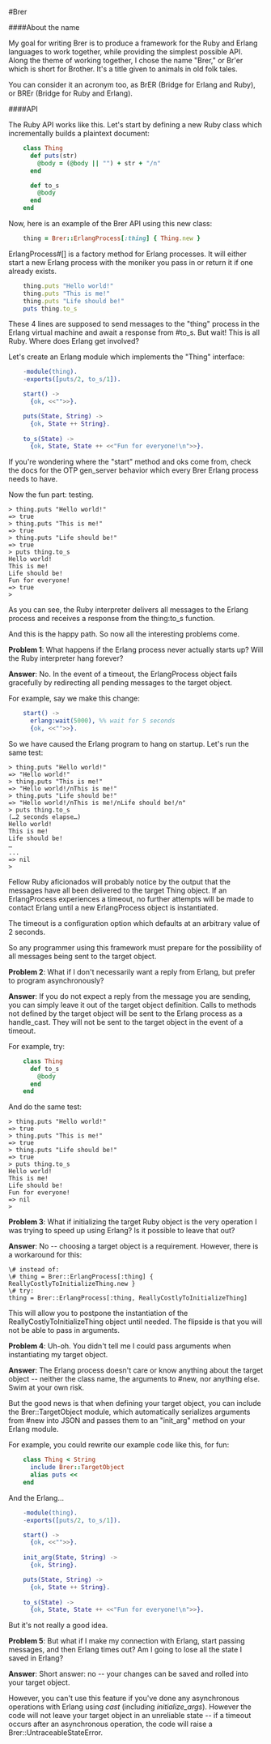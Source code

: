 #Brer

####About the name

My goal for writing Brer is to produce a framework for the Ruby and Erlang languages to work together, while providing the simplest possible API. Along the theme of working together, I chose the name "Brer," or Br'er which is short for Brother. It's a title given to animals in old folk tales.

You can consider it an acronym too, as BrER (Bridge for Erlang and Ruby), or BREr (Bridge for Ruby and Erlang).

####API

The Ruby API works like this. Let's start by defining a new Ruby class which incrementally builds a plaintext document:

```ruby
    class Thing
      def puts(str)
        @body = (@body || "") + str + "/n"
      end

      def to_s
        @body
      end
    end
```

Now, here is an example of the Brer API using this new class:


```ruby
    thing = Brer::ErlangProcess[:thing] { Thing.new }
```

ErlangProcess#[] is a factory method for Erlang processes. It will either start a new Erlang process with the moniker you pass in or return it if one already exists.

```ruby
    thing.puts "Hello world!"
    thing.puts "This is me!"
    thing.puts "Life should be!"
    puts thing.to_s
```

These 4 lines are supposed to send messages to the "thing" process in the Erlang virtual machine and await a response from #to_s. But wait! This is all Ruby. Where does Erlang get involved?

Let's create an Erlang module which implements the "Thing" interface:

```erlang
    -module(thing).
    -exports([puts/2, to_s/1]).

    start() ->
      {ok, <<"">>}.

    puts(State, String) ->
      {ok, State ++ String}.
      
    to_s(State) ->
      {ok, State, State ++ <<"Fun for everyone!\n">>}.
```

If you're wondering where the "start" method and oks come from, check the docs for the OTP gen_server behavior which every Brer Erlang process needs to have.

Now the fun part: testing.

    > thing.puts "Hello world!"
    => true
    > thing.puts "This is me!"
    => true
    > thing.puts "Life should be!"
    => true
    > puts thing.to_s
    Hello world!
    This is me!
    Life should be!
    Fun for everyone!
    => true
    >

As you can see, the Ruby interpreter delivers all messages to the Erlang process and receives a response from the thing:to_s function.

And this is the happy path. So now all the interesting problems come. 

**Problem 1**: What happens if the Erlang process never actually starts up? Will the Ruby interpreter hang forever?

**Answer**: No. In the event of a timeout, the ErlangProcess object fails gracefully by redirecting all pending messages to the target object. 

For example, say we make this change:

```erlang
    start() ->
      erlang:wait(5000), %% wait for 5 seconds
      {ok, <<"">>}.
```

So we have caused the Erlang program to hang on startup. Let's run the same test:

    > thing.puts "Hello world!"
    => "Hello world!"
    > thing.puts "This is me!"
    => "Hello world!/nThis is me!"
    > thing.puts "Life should be!"
    => "Hello world!/nThis is me!/nLife should be!/n"
    > puts thing.to_s
    (…2 seconds elapse…)
    Hello world!
    This is me!
    Life should be!
    …
    ...
    => nil
    > 

Fellow Ruby aficionados will probably notice by the output that the messages have all been delivered to the target Thing object. If an ErlangProcess experiences a timeout, no further attempts will be made to contact Erlang until a new ErlangProcess object is instantiated.

The timeout is a configuration option which defaults at an arbitrary value of 2 seconds.

So any programmer using this framework must prepare for the possibility of all messages being sent to the target object.

**Problem 2**: What if I don't necessarily want a reply from Erlang, but prefer to program asynchronously?

**Answer**: If you do not expect a reply from the message you are sending, you can simply leave it out of the target object definition. Calls to methods not defined by the target object will be sent to the Erlang process as a handle_cast. They will not be sent to the target object in the event of a timeout.

For example, try:

```ruby
    class Thing
      def to_s
        @body
      end
    end
```

And do the same test:

    > thing.puts "Hello world!"
    => true
    > thing.puts "This is me!"
    => true
    > thing.puts "Life should be!"
    => true
    > puts thing.to_s
    Hello world!
    This is me!
    Life should be!
    Fun for everyone!
    => nil
    > 

**Problem 3**: What if initializing the target Ruby object is the very operation I was trying to speed up using Erlang? Is it possible to leave that out?

**Answer**: No -- choosing a target object is a requirement. However, there is a workaround for this:

    \# instead of:
    \# thing = Brer::ErlangProcess[:thing] { ReallyCostlyToInitializeThing.new }
    \# try:
    thing = Brer::ErlangProcess[:thing, ReallyCostlyToInitializeThing]

This will allow you to postpone the instantiation of the ReallyCostlyToInitializeThing object until needed. The flipside is that you will not be able to pass in arguments.

**Problem 4**: Uh-oh. You didn't tell me I could pass arguments when instantiating my target object.

**Answer**: The Erlang process doesn't care or know anything about the target object -- neither the class name, the arguments to #new, nor anything else. Swim at your own risk.

But the good news is that when defining your target object, you can include the Brer::TargetObject module, which automatically serializes  arguments from #new into JSON and passes them to an "init_arg" method on your Erlang module.

For example, you could rewrite our example code like this, for fun:
```ruby
    class Thing < String
      include Brer::TargetObject
      alias puts <<
    end
```

And the Erlang...

```erlang
    -module(thing).
    -exports([puts/2, to_s/1]).

    start() ->
      {ok, <<"">>}.
      
    init_arg(State, String) ->
      {ok, String}.

    puts(State, String) ->
      {ok, State ++ String}.
      
    to_s(State) ->
      {ok, State, State ++ <<"Fun for everyone!\n">>}.
```

But it's not really a good idea.

**Problem 5**: But what if I make my connection with Erlang, start passing messages, and then Erlang times out? Am I going to lose all the state I saved in Erlang?

**Answer**: Short answer: no -- your changes can be saved and rolled into your target object.

However, you can't use this feature if you've done any asynchronous operations with Erlang using _cast_ (including _initialize_args_). However the code will not leave your target object in an unreliable state -- if a timeout occurs after an asynchronous operation, the code will raise a Brer::UntraceableStateError.
